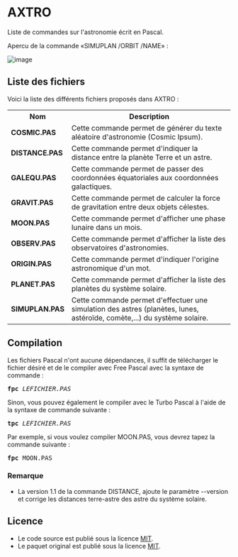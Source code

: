 # AXTRO
Liste de commandes sur l'astronomie écrit en Pascal.

Apercu de la commande «SIMUPLAN /ORBIT /NAME» :

![image](https://github.com/user-attachments/assets/ebd44129-3d38-44d7-b7d1-fea5e3d123cb)

<h2>Liste des fichiers</h2>

Voici la liste des différents fichiers proposés dans AXTRO :

<table>
	<tr>
		<th>Nom</th>
		<th>Description</th>	
	</tr>
	<tr>
    		<td><b>COSMIC.PAS</b></td>
    		<td>Cette commande permet de générer du texte aléatoire d'astronomie (Cosmic Ipsum).</td>
  	</tr>
	<tr>
		<td><b>DISTANCE.PAS</b></td>
		<td>Cette commande permet d'indiquer la distance entre la planète Terre et un astre.</td>
	</tr>
	<tr>
		<td><b>GALEQU.PAS</b></td>
		<td>Cette commande permet de passer des coordonnées équatoriales aux coordonnées galactiques.</td>
	</tr>
	<tr>
		<td><b>GRAVIT.PAS</b></td>
		<td>Cette commande permet de calculer la force de gravitation entre deux objets célestes.</td>
	</tr>
	<tr>
		<td><b>MOON.PAS</b></td>
		<td>Cette commande permet d'afficher une phase lunaire dans un mois.</td>
	</tr>	
	<tr>
		<td><b>OBSERV.PAS</b></td>
		<td>Cette commande permet d'afficher la liste des observatoires d'astronomies.</td>
	</tr>
	<tr>
		<td><b>ORIGIN.PAS</b></td>
		<td>Cette commande permet d'indiquer l'origine astronomique d'un mot.</td>
	</tr>	
	<tr>
		<td><b>PLANET.PAS</b></td>
		<td>Cette commande permet d'afficher la liste des planètes du système solaire.</td>
	</tr>	
	<tr>
		<td><b>SIMUPLAN.PAS</b></td>
		<td>Cette commande permet d'effectuer une simulation des astres (planètes, lunes, astéroïde, comète,...) du système solaire.</td>
	</tr>
</table>

<h2>Compilation</h2>
	
Les fichiers Pascal n'ont aucune dépendances, il suffit de télécharger le fichier désiré et de le compiler avec Free Pascal avec la syntaxe de commande  :

<pre><b>fpc</b> <i>LEFICHIER.PAS</i></pre>
	
Sinon, vous pouvez également le compiler avec le Turbo Pascal à l'aide de la syntaxe de commande suivante :	

<pre><b>tpc</b> <i>LEFICHIER.PAS</i></pre>
	
Par exemple, si vous voulez compiler MOON.PAS, vous devrez tapez la commande suivante :

<pre><b>fpc</b> MOON.PAS</pre>

<h3>Remarque</h3>
<ul>
		<li>La version 1.1 de la commande DISTANCE, ajoute le paramètre --version et corrige les distances terre-astre des astre du système solaire.</li>
</ul>

<h2>Licence</h2>
<ul>
 <li>Le code source est publié sous la licence <a href="https://github.com/gladir/AXTRO/blob/main/LICENSE">MIT</a>.</li>
 <li>Le paquet original est publié sous la licence <a href="https://github.com/gladir/AXTRO/blob/main/LICENSE">MIT</a>.</li>
</ul>
